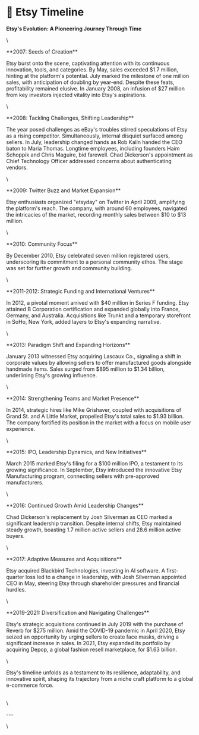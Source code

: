 # 📙 Etsy Timeline

**Etsy's Evolution: A Pioneering Journey Through Time**

\


\*\*2007: Seeds of Creation\*\*

Etsy burst onto the scene, captivating attention with its continuous innovation, tools, and categories. By May, sales exceeded $1.7 million, hinting at the platform's potential. July marked the milestone of one million sales, with anticipation of doubling by year-end. Despite these feats, profitability remained elusive. In January 2008, an infusion of $27 million from key investors injected vitality into Etsy's aspirations.

\


\*\*2008: Tackling Challenges, Shifting Leadership\*\*

The year posed challenges as eBay's troubles stirred speculations of Etsy as a rising competitor. Simultaneously, internal disquiet surfaced among sellers. In July, leadership changed hands as Rob Kalin handed the CEO baton to Maria Thomas. Longtime employees, including founders Haim Schoppik and Chris Maguire, bid farewell. Chad Dickerson's appointment as Chief Technology Officer addressed concerns about authenticating vendors.

\


\*\*2009: Twitter Buzz and Market Expansion\*\*

Etsy enthusiasts organized "etsyday" on Twitter in April 2009, amplifying the platform's reach. The company, with around 60 employees, navigated the intricacies of the market, recording monthly sales between $10 to $13 million.

\


\*\*2010: Community Focus\*\*

By December 2010, Etsy celebrated seven million registered users, underscoring its commitment to a personal community ethos. The stage was set for further growth and community building.

\


\*\*2011-2012: Strategic Funding and International Ventures\*\*

In 2012, a pivotal moment arrived with $40 million in Series F funding. Etsy attained B Corporation certification and expanded globally into France, Germany, and Australia. Acquisitions like Trunkt and a temporary storefront in SoHo, New York, added layers to Etsy's expanding narrative.

\


\*\*2013: Paradigm Shift and Expanding Horizons\*\*

January 2013 witnessed Etsy acquiring Lascaux Co., signaling a shift in corporate values by allowing sellers to offer manufactured goods alongside handmade items. Sales surged from $895 million to $1.34 billion, underlining Etsy's growing influence.

\


\*\*2014: Strengthening Teams and Market Presence\*\*

In 2014, strategic hires like Mike Grishaver, coupled with acquisitions of Grand St. and A Little Market, propelled Etsy's total sales to $1.93 billion. The company fortified its position in the market with a focus on mobile user experience.

\


\*\*2015: IPO, Leadership Dynamics, and New Initiatives\*\*

March 2015 marked Etsy's filing for a $100 million IPO, a testament to its growing significance. In September, Etsy introduced the innovative Etsy Manufacturing program, connecting sellers with pre-approved manufacturers.

\


\*\*2016: Continued Growth Amid Leadership Changes\*\*

Chad Dickerson's replacement by Josh Silverman as CEO marked a significant leadership transition. Despite internal shifts, Etsy maintained steady growth, boasting 1.7 million active sellers and 28.6 million active buyers.

\


\*\*2017: Adaptive Measures and Acquisitions\*\*

Etsy acquired Blackbird Technologies, investing in AI software. A first-quarter loss led to a change in leadership, with Josh Silverman appointed CEO in May, steering Etsy through shareholder pressures and financial hurdles.

\


\*\*2019-2021: Diversification and Navigating Challenges\*\*

Etsy's strategic acquisitions continued in July 2019 with the purchase of Reverb for $275 million. Amid the COVID-19 pandemic in April 2020, Etsy seized an opportunity by urging sellers to create face masks, driving a significant increase in sales. In 2021, Etsy expanded its portfolio by acquiring Depop, a global fashion resell marketplace, for $1.63 billion.

\


Etsy's timeline unfolds as a testament to its resilience, adaptability, and innovative spirit, shaping its trajectory from a niche craft platform to a global e-commerce force.

\
\


\---

\
